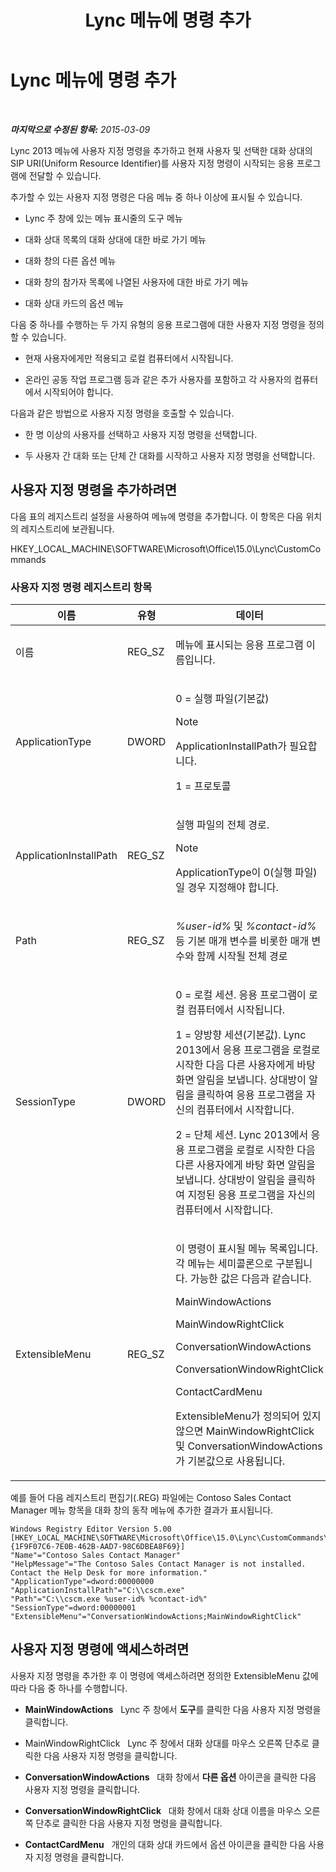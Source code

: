 ﻿---
title: Lync 메뉴에 명령 추가
TOCTitle: Lync 메뉴에 명령 추가
ms:assetid: a8443bc2-e234-4022-870a-00700f38b1ea
ms:mtpsurl: https://technet.microsoft.com/ko-kr/library/Gg412788(v=OCS.15)
ms:contentKeyID: 52056912
ms.date: 08/24/2015
mtps_version: v=OCS.15
ms.translationtype: HT
---

# Lync 메뉴에 명령 추가

 

_**마지막으로 수정된 항목:** 2015-03-09_

Lync 2013 메뉴에 사용자 지정 명령을 추가하고 현재 사용자 및 선택한 대화 상대의 SIP URI(Uniform Resource Identifier)를 사용자 지정 명령이 시작되는 응용 프로그램에 전달할 수 있습니다.

추가할 수 있는 사용자 지정 명령은 다음 메뉴 중 하나 이상에 표시될 수 있습니다.

  - Lync 주 창에 있는 메뉴 표시줄의 도구 메뉴

  - 대화 상대 목록의 대화 상대에 대한 바로 가기 메뉴

  - 대화 창의 다른 옵션 메뉴

  - 대화 창의 참가자 목록에 나열된 사용자에 대한 바로 가기 메뉴

  - 대화 상대 카드의 옵션 메뉴

다음 중 하나를 수행하는 두 가지 유형의 응용 프로그램에 대한 사용자 지정 명령을 정의할 수 있습니다.

  - 현재 사용자에게만 적용되고 로컬 컴퓨터에서 시작됩니다.

  - 온라인 공동 작업 프로그램 등과 같은 추가 사용자를 포함하고 각 사용자의 컴퓨터에서 시작되어야 합니다.

다음과 같은 방법으로 사용자 지정 명령을 호출할 수 있습니다.

  - 한 명 이상의 사용자를 선택하고 사용자 지정 명령을 선택합니다.

  - 두 사용자 간 대화 또는 단체 간 대화를 시작하고 사용자 지정 명령을 선택합니다.

## 사용자 지정 명령을 추가하려면

다음 표의 레지스트리 설정을 사용하여 메뉴에 명령을 추가합니다. 이 항목은 다음 위치의 레지스트리에 보관됩니다.

HKEY\_LOCAL\_MACHINE\\SOFTWARE\\Microsoft\\Office\\15.0\\Lync\\CustomCommands

### 사용자 지정 명령 레지스트리 항목

<table>
<colgroup>
<col style="width: 33%" />
<col style="width: 33%" />
<col style="width: 33%" />
</colgroup>
<thead>
<tr class="header">
<th>이름</th>
<th>유형</th>
<th>데이터</th>
</tr>
</thead>
<tbody>
<tr class="odd">
<td><p>이름</p></td>
<td><p>REG_SZ</p></td>
<td><p>메뉴에 표시되는 응용 프로그램 이름입니다.</p></td>
</tr>
<tr class="even">
<td><p>ApplicationType</p></td>
<td><p>DWORD</p></td>
<td><p>0 = 실행 파일(기본값)</p>
<div class="alert">

> [!NOTE]
> ApplicationInstallPath가 필요합니다.


</div>
<p>1 = 프로토콜</p></td>
</tr>
<tr class="odd">
<td><p>ApplicationInstallPath</p></td>
<td><p>REG_SZ</p></td>
<td><p>실행 파일의 전체 경로.</p>
<div class="alert">

> [!NOTE]
> ApplicationType이 0(실행 파일)일 경우 지정해야 합니다.


</div></td>
</tr>
<tr class="even">
<td><p>Path</p></td>
<td><p>REG_SZ</p></td>
<td><p><em>%user-id%</em> 및 <em>%contact-id%</em> 등 기본 매개 변수를 비롯한 매개 변수와 함께 시작될 전체 경로</p></td>
</tr>
<tr class="odd">
<td><p>SessionType</p></td>
<td><p>DWORD</p></td>
<td><p>0 = 로컬 세션. 응용 프로그램이 로컬 컴퓨터에서 시작됩니다.</p>
<p>1 = 양방향 세션(기본값). Lync 2013에서 응용 프로그램을 로컬로 시작한 다음 다른 사용자에게 바탕 화면 알림을 보냅니다. 상대방이 알림을 클릭하여 응용 프로그램을 자신의 컴퓨터에서 시작합니다.</p>
<p>2 = 단체 세션. Lync 2013에서 응용 프로그램을 로컬로 시작한 다음 다른 사용자에게 바탕 화면 알림을 보냅니다. 상대방이 알림을 클릭하여 지정된 응용 프로그램을 자신의 컴퓨터에서 시작합니다.</p></td>
</tr>
<tr class="even">
<td><p>ExtensibleMenu</p></td>
<td><p>REG_SZ</p></td>
<td><p>이 명령이 표시될 메뉴 목록입니다. 각 메뉴는 세미콜론으로 구분됩니다. 가능한 값은 다음과 같습니다.</p>
<p>MainWindowActions</p>
<p>MainWindowRightClick</p>
<p>ConversationWindowActions</p>
<p>ConversationWindowRightClick</p>
<p>ContactCardMenu</p>
<p>ExtensibleMenu가 정의되어 있지 않으면 MainWindowRightClick 및 ConversationWindowActions가 기본값으로 사용됩니다.</p></td>
</tr>
</tbody>
</table>


예를 들어 다음 레지스트리 편집기(.REG) 파일에는 Contoso Sales Contact Manager 메뉴 항목을 대화 창의 동작 메뉴에 추가한 결과가 표시됩니다.

    Windows Registry Editor Version 5.00
    [HKEY_LOCAL_MACHINE\SOFTWARE\Microsoft\Office\15.0\Lync\CustomCommands\{1F9F07C6-7E0B-462B-AAD7-98C6DBEA8F69}]
    "Name"="Contoso Sales Contact Manager"
    "HelpMessage"="The Contoso Sales Contact Manager is not installed. Contact the Help Desk for more information."
    "ApplicationType"=dword:00000000
    "ApplicationInstallPath"="C:\\cscm.exe"
    "Path"="C:\\cscm.exe %user-id% %contact-id%"
    "SessionType"=dword:00000001
    "ExtensibleMenu"="ConversationWindowActions;MainWindowRightClick"

## 사용자 지정 명령에 액세스하려면

사용자 지정 명령을 추가한 후 이 명령에 액세스하려면 정의한 ExtensibleMenu 값에 따라 다음 중 하나를 수행합니다.

  - **MainWindowActions**   Lync 주 창에서 **도구**를 클릭한 다음 사용자 지정 명령을 클릭합니다.

  - MainWindowRightClick   Lync 주 창에서 대화 상대를 마우스 오른쪽 단추로 클릭한 다음 사용자 지정 명령을 클릭합니다.

  - **ConversationWindowActions**   대화 창에서 **다른 옵션** 아이콘을 클릭한 다음 사용자 지정 명령을 클릭합니다.

  - **ConversationWindowRightClick**   대화 창에서 대화 상대 이름을 마우스 오른쪽 단추로 클릭한 다음 사용자 지정 명령을 클릭합니다.

  - **ContactCardMenu**   개인의 대화 상대 카드에서 옵션 아이콘을 클릭한 다음 사용자 지정 명령을 클릭합니다.

